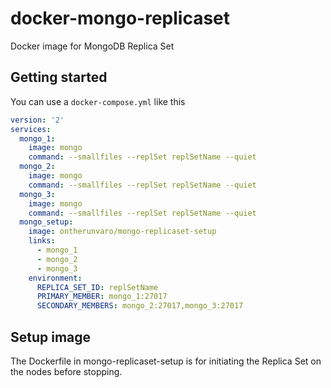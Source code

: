 # docker-mongo-replicaset

Docker image for MongoDB Replica Set

## Getting started

You can use a `docker-compose.yml` like this

```yaml
version: '2'
services:
  mongo_1:
    image: mongo
    command: --smallfiles --replSet replSetName --quiet
  mongo_2:
    image: mongo
    command: --smallfiles --replSet replSetName --quiet
  mongo_3:
    image: mongo
    command: --smallfiles --replSet replSetName --quiet
  mongo_setup:
    image: ontherunvaro/mongo-replicaset-setup
    links:
      - mongo_1
      - mongo_2
      - mongo_3
    environment:
      REPLICA_SET_ID: replSetName
      PRIMARY_MEMBER: mongo_1:27017
      SECONDARY_MEMBERS: mongo_2:27017,mongo_3:27017
```

## Setup image

The Dockerfile in mongo-replicaset-setup is for initiating the Replica Set on the nodes before stopping.